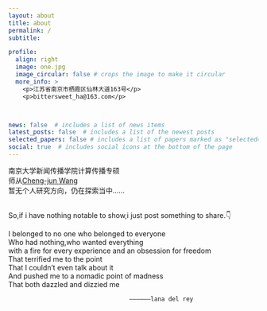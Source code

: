 ```yaml
---
layout: about
title: about
permalink: /
subtitle: 

profile:
  align: right
  image: one.jpg
  image_circular: false # crops the image to make it circular
  more_info: >
    <p>江苏省南京市栖霞区仙林大道163号</p>
    <p>bittersweet_ha@163.com</p>



news: false  # includes a list of news items
latest_posts: false  # includes a list of the newest posts
selected_papers: false # includes a list of papers marked as "selected={true}"
social: true  # includes social icons at the bottom of the page
---
```



南京大学新闻传播学院计算传播专硕<br>师从[Cheng-jun Wang](https://socratesclub.github.io/) <br>暂无个人研究方向，仍在探索当中……

<br>
So,if i have nothing notable to show,i just post something to share.👇

I belonged to no one who belonged to everyone<br>Who had nothing,who wanted everything<br>with a fire for every experience and an obsession for freedom<br>That terrified me to the point<br>That I couldn’t even talk about it<br>And pushed me to a nomadic point of madness<br>That both dazzled and dizzied me

                                      ——————lana del rey
